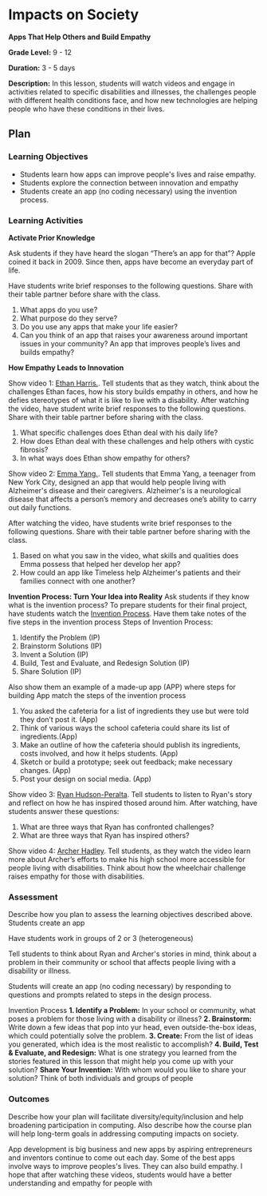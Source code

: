 # Impacts on Society

**Apps That Help Others and Build Empathy**

**Grade Level:** 9 - 12

**Duration:** 3 - 5 days

**Description:**
In this lesson, students will watch videos and engage in activities related to specific disabilities and illnesses, the challenges people with different health conditions face, and how new technologies are helping people who have these conditions in their lives.

## Plan

### Learning Objectives

- Students learn how apps can improve people's lives and raise empathy.
- Students explore the connection between innovation and empathy
- Students create an app (no coding necessary) using the invention process. 

### Learning Activities

**Activate Prior Knowledge**

Ask students if they have heard the slogan “There’s an app for that”? Apple coined it back in 2009. Since then, apps have become an everyday part of life. 

Have students write brief responses to the following questions. Share with their table partner before share with the class.
1. What apps do you use? 
2. What purpose do they serve? 
3. Do you use any apps that make your life easier?
4. Can you think of an app that raises your awareness around important issues in your community? An app that improves people’s lives and builds empathy?

**How Empathy Leads to Innovation**

Show video 1: [Ethan Harris.](https://studentreportinglabs.org/youth-reporting/student-hopes-to-help-those-with-same-genetic-disorder/). Tell students that as they watch, think about the challenges Ethan faces, how his story builds empathy in others, and how he defies stereotypes of what it is like to live with a disability.
After watching the video, have student write brief responses to the following questions. Share with their table partner before sharing with the class. 
1. What specific challenges does Ethan deal with his daily life?
2. How does Ethan deal with these challenges and help others with cystic fibrosis?
3. In what ways does Ethan show empathy for others?

Show video 2: [Emma Yang.](https://www.youtube.com/watch?v=7FX9kZigpjc). Tell students that Emma Yang, a teenager from New York City, designed an app that would help people living with Alzheimer's disease and their caregivers. Alzheimer's is a neurological disease that affects a person’s memory and decreases one’s ability to carry out daily functions.

After watching the video, have students write brief responses to the following questions. Share with their table partner before sharing with the class.
1. Based on what you saw in the video, what skills and qualities does Emma possess that helped her develop her app?
2. How could an app like Timeless help Alzheimer's patients and their families connect with one another?

**Invention Process: Turn Your Idea into Reality**
Ask students if they know what is the invention process?
To prepare students for their final project, have students watch the [Invention Process](https://contrib.pbslearningmedia.org/WGBH/conv18/adptech12_int_idsprocess/index.html). 
Have them take notes of the five steps in the invention process
Steps of Invention Process:
1. Identify the Problem (IP)
2. Brainstorm Solutions (IP)
3. Invent a Solution (IP)
4. Build, Test and Evaluate, and Redesign Solution (IP)
5. Share Solution (IP)

Also show them an example of a made-up app (APP) where steps for building App match the steps of the invention process
1. You asked the cafeteria for a list of ingredients they use but were told they don’t post it. (App)
2. Think of various ways the school cafeteria could share its list of ingredients.(App)
3. Make an outline of how the cafeteria should publish its ingredients, costs involved, and how it helps students. (App)
4. Sketch or build a prototype; seek out feedback; make necessary changes. (App)
5. Post your design on social media. (App)

Show video 3: [Ryan Hudson-Peralta](https://www.youtube.com/watch?v=aDHXMfnjqjI). Tell students to listen to Ryan's story and reflect on how he has inspired thosed around him. After watching, have students answer these questions:
1. What are three ways that Ryan has confronted challenges?
2. What are three ways that Ryan has inspired others?

Show video 4: [Archer Hadley](https://www.youtube.com/watch?v=Kh1a_juMMoo). Tell students, as they watch the video learn more about Archer’s efforts to make his high school more accessible for people living with disabilities. Think about how the wheelchair challenge raises empathy for those with disabilities. 

### Assessment

Describe how you plan to assess the learning objectives described above.
Students create an app

Have students work in groups of 2 or 3 (heterogeneous)

Tell students to think about Ryan and Archer's stories in mind, think about a problem in their community or school that affects people living with a disability or illness. 

Students will create an app (no coding necessary) by responding to questions and prompts related to steps in the design process.

Invention Process
**1. Identify a Problem:** In your school or community, what poses a problem for those living with a disability or illness?
**2. Brainstorm:** Write down a few ideas that pop into yur head, even outside-the-box ideas, which could potentially solve the problem.
**3. Create:** From the list of ideas you generated, which idea is the most realistic to accomplish?
**4. Build, Test & Evaluate, and Redesign:** What is one strategy you learned from the stories featured in this lesson that might help you come up with your solution?
**Share Your Invention:** With whom would you like to share your solution? Think of both individuals and groups of people

### Outcomes

Describe how your plan will facilitate diversity/equity/inclusion and help broadening participation in computing. Also describe how the course plan will help long-term goals in addressing computing impacts on society.

App development is big business and new apps by aspiring entrepreneurs and inventors continue to come out each day. Some of the best apps involve ways to improve peoples's lives. They can also build empathy. I hope that after watching these videos, students would have a better understanding and empathy for people with 


